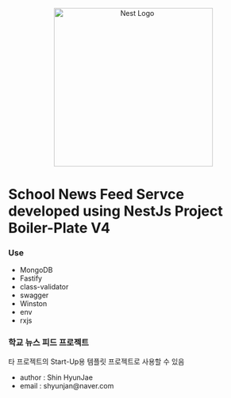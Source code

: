 <p align="center">
  <a href="http://nestjs.com/" target="blank"><img src="https://nestjs.com/img/logo_text.svg" width="320" alt="Nest Logo" /></a>
</p>

[circleci-image]: https://img.shields.io/circleci/build/github/nestjs/nest/master?token=abc123def456
[circleci-url]: https://circleci.com/gh/nestjs/nest

<h1>School News Feed Servce developed using NestJs Project Boiler-Plate V4</h1>
<h3>Use</h3>
<ul>
<li>MongoDB</li>
<li>Fastify</li>
<li>class-validator</li>
<li>swagger</li>
<li>Winston</li>
<li>env</li>
<li>rxjs</li>
</ul>

<h3>학교 뉴스 피드 프로젝트</h3>
<p>타 프로젝트의 Start-Up용 템플릿 프로젝트로 사용할 수 있음</p>
<ul>
<li>author : Shin HyunJae</li>
<li>email : shyunjan@naver.com</li>
</ul>
